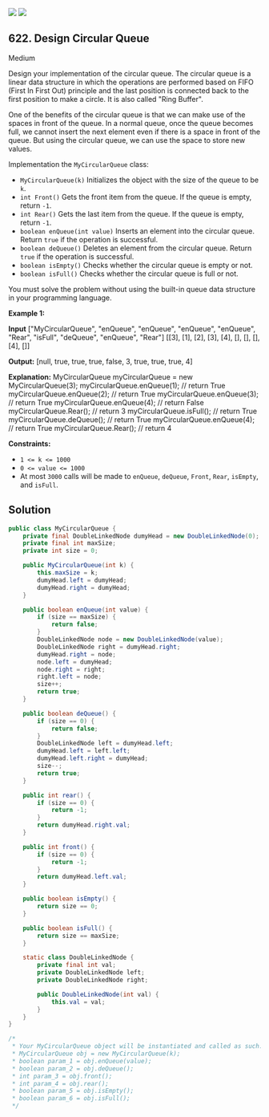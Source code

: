 [![](https://img.shields.io/github/stars/javadev/LeetCode-in-Java?label=Stars&style=flat-square)](https://github.com/javadev/LeetCode-in-Java)
[![](https://img.shields.io/github/forks/javadev/LeetCode-in-Java?label=Fork%20me%20on%20GitHub%20&style=flat-square)](https://github.com/javadev/LeetCode-in-Java/fork)

## 622\. Design Circular Queue

Medium

Design your implementation of the circular queue. The circular queue is a linear data structure in which the operations are performed based on FIFO (First In First Out) principle and the last position is connected back to the first position to make a circle. It is also called "Ring Buffer".

One of the benefits of the circular queue is that we can make use of the spaces in front of the queue. In a normal queue, once the queue becomes full, we cannot insert the next element even if there is a space in front of the queue. But using the circular queue, we can use the space to store new values.

Implementation the `MyCircularQueue` class:

*   `MyCircularQueue(k)` Initializes the object with the size of the queue to be `k`.
*   `int Front()` Gets the front item from the queue. If the queue is empty, return `-1`.
*   `int Rear()` Gets the last item from the queue. If the queue is empty, return `-1`.
*   `boolean enQueue(int value)` Inserts an element into the circular queue. Return `true` if the operation is successful.
*   `boolean deQueue()` Deletes an element from the circular queue. Return `true` if the operation is successful.
*   `boolean isEmpty()` Checks whether the circular queue is empty or not.
*   `boolean isFull()` Checks whether the circular queue is full or not.

You must solve the problem without using the built-in queue data structure in your programming language.

**Example 1:**

**Input** ["MyCircularQueue", "enQueue", "enQueue", "enQueue", "enQueue", "Rear", "isFull", "deQueue", "enQueue", "Rear"] [[3], [1], [2], [3], [4], [], [], [], [4], []]

**Output:** [null, true, true, true, false, 3, true, true, true, 4]

**Explanation:** MyCircularQueue myCircularQueue = new MyCircularQueue(3); myCircularQueue.enQueue(1); // return True myCircularQueue.enQueue(2); // return True myCircularQueue.enQueue(3); // return True myCircularQueue.enQueue(4); // return False myCircularQueue.Rear(); // return 3 myCircularQueue.isFull(); // return True myCircularQueue.deQueue(); // return True myCircularQueue.enQueue(4); // return True myCircularQueue.Rear(); // return 4

**Constraints:**

*   `1 <= k <= 1000`
*   `0 <= value <= 1000`
*   At most `3000` calls will be made to `enQueue`, `deQueue`, `Front`, `Rear`, `isEmpty`, and `isFull`.

## Solution

```java
public class MyCircularQueue {
    private final DoubleLinkedNode dumyHead = new DoubleLinkedNode(0);
    private final int maxSize;
    private int size = 0;

    public MyCircularQueue(int k) {
        this.maxSize = k;
        dumyHead.left = dumyHead;
        dumyHead.right = dumyHead;
    }

    public boolean enQueue(int value) {
        if (size == maxSize) {
            return false;
        }
        DoubleLinkedNode node = new DoubleLinkedNode(value);
        DoubleLinkedNode right = dumyHead.right;
        dumyHead.right = node;
        node.left = dumyHead;
        node.right = right;
        right.left = node;
        size++;
        return true;
    }

    public boolean deQueue() {
        if (size == 0) {
            return false;
        }
        DoubleLinkedNode left = dumyHead.left;
        dumyHead.left = left.left;
        dumyHead.left.right = dumyHead;
        size--;
        return true;
    }

    public int rear() {
        if (size == 0) {
            return -1;
        }
        return dumyHead.right.val;
    }

    public int front() {
        if (size == 0) {
            return -1;
        }
        return dumyHead.left.val;
    }

    public boolean isEmpty() {
        return size == 0;
    }

    public boolean isFull() {
        return size == maxSize;
    }

    static class DoubleLinkedNode {
        private final int val;
        private DoubleLinkedNode left;
        private DoubleLinkedNode right;

        public DoubleLinkedNode(int val) {
            this.val = val;
        }
    }
}

/*
 * Your MyCircularQueue object will be instantiated and called as such:
 * MyCircularQueue obj = new MyCircularQueue(k);
 * boolean param_1 = obj.enQueue(value);
 * boolean param_2 = obj.deQueue();
 * int param_3 = obj.front();
 * int param_4 = obj.rear();
 * boolean param_5 = obj.isEmpty();
 * boolean param_6 = obj.isFull();
 */
```